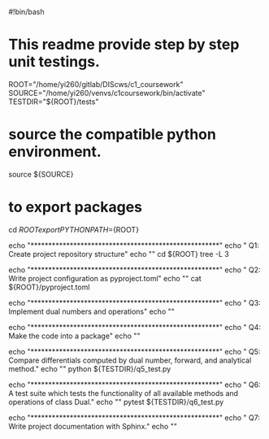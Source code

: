 #!bin/bash

# This readme provide step by step unit testings.

ROOT="/home/yi260/gitlab/DIScws/c1_coursework"
SOURCE="/home/yi260/venvs/c1coursework/bin/activate"
TESTDIR="${ROOT}/tests"

# source the compatible python environment.
source ${SOURCE}

# to export packages
cd ${ROOT}
export PYTHONPATH=${ROOT}

echo "*****************************************************"
echo "   Q1: Create project repository structure"
echo ""
cd ${ROOT}
tree -L 3

echo "*****************************************************"
echo "   Q2: Write project configuration as pyproject.toml"
echo ""
cat ${ROOT}/pyproject.toml

echo "*****************************************************"
echo "  Q3: Implement dual numbers and operations"
echo ""

echo "*****************************************************"
echo "   Q4: Make the code into a package"
echo ""

echo "*****************************************************"
echo "   Q5: Compare differentials computed by dual number, forward, and analytical method."
echo ""
python ${TESTDIR}/q5_test.py

echo "*****************************************************"
echo "   Q6: A test suite which tests the functionality of all available methods and operations of class Dual."
echo ""
pytest ${TESTDIR}/q6_test.py

echo "*****************************************************"
echo "   Q7: Write project documentation with Sphinx."
echo ""






